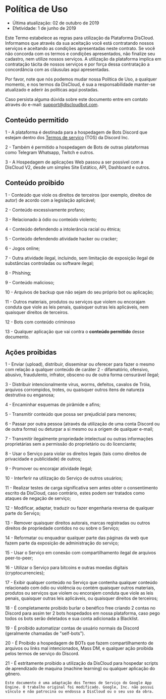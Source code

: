 # Política de Uso

* Última atualização: 02 de outubro de 2019
* Efetividade: 1 de junho de 2019

Este Termo estabelece as regras para utilização da Plataforma DisCloud. Informamos que através da sua aceitação você está contratando nossos serviços e aceitando as condições apresentadas neste contrato. Se você não concorda com os termos e condições apresentados, não finalize seu cadastro, nem utilize nossos serviços. A utilização da plataforma implica em contratação tácita de nossos serviços e por força dessa contratação a concordância com as cláusulas aqui apresentadas.

Por favor, note que nós podemos mudar nossa Política de Uso, a qualquer momento, e nos termos da DisCloud, é sua a responsabilidade manter-se atualizado e aderir às políticas aqui postadas.

Caso persista alguma dúvida sobre este documento entre em contato através do e-mail: [support@discloudbot.com](mailto:support@discloudbot.com).

## Conteúdo permitido

1 - A plataforma é destinada para a hospedagem de Bots Discord que estejam dentro dos [Termos de serviço](https://discordapp.com/terms) \(TOS\) da Discord Inc.

2 - Também é permitido a hospedagem de Bots de outras plataformas como Telegram Whatsapp, Twitch e outros.

3 - A Hospedagem de aplicações Web passou a ser possível com a DisCloud V2, desde um simples Site Estático, API, Dashboard e outros.

## Conteúdo proibido

1 - Conteúdo que viole os direitos de terceiros \(por exemplo, direitos de autor\) de acordo com a legislação aplicável;

2 - Conteúdo excessivamente profano;

3 - Relacionado à ódio ou conteúdo violento;

4 - Conteúdo defendendo a intolerância racial ou étnica;

5 - Conteúdo defendendo atividade hacker ou cracker;

6 - Jogos online;

7 - Outra atividade ilegal, incluindo, sem limitação de exposição ilegal de substâncias controladas ou software ilegal;

8 - Phishing;

9 - Conteúdo malicioso;

10 - Arquivos de backup que não sejam do seu próprio bot ou aplicação;

11 - Outros materiais, produtos ou serviços que violem ou encorajam conduta que viole as leis penais, quaisquer outras leis aplicáveis, nem quaisquer direitos de terceiros.

12 - Bots com conteúdo criminoso

13 - Qualquer aplicação que vai contra o **conteúdo permitido** desse documento.

## Ações proibidas

1 - Enviar \(upload\), distribuir, disseminar ou oferecer para fazer o mesmo com relação a qualquer conteúdo de caráter 2 - difamatório, ofensivo, abusivo, fraudulento, infrator, obsceno ou de outra forma censurável ilegal;

3 - Distribuir intencionalmente vírus, worms, defeitos, cavalos de Tróia, arquivos corrompidos, trotes, ou quaisquer outros itens de natureza destrutiva ou enganosa;

4 - Encaminhar esquemas de pirâmide e afins;

5 - Transmitir conteúdo que possa ser prejudicial para menores;

6 - Passar por outra pessoa \(através da utilização de uma conta Discord ou de outra forma\) ou deturpar a si mesmo ou a origem de qualquer e-mail;

7 - Transmitir ilegalmente propriedade intelectual ou outras informações proprietárias sem a permissão do proprietário ou do licenciante;

8 - Usar o Serviço para violar os direitos legais \(tais como direitos de privacidade e publicidade\) de outros;

9 - Promover ou encorajar atividade ilegal;

10 - Interferir na utilização do Serviço de outros usuários;

11 - Realizar testes de carga significativa sem antes obter o consentimento escrito da DisCloud, caso contrário, estes podem ser tratados como ataques de negação de serviço;

12 - Modificar, adaptar, traduzir ou fazer engenharia reversa de qualquer parte do Serviço;

13 - Remover quaisquer direitos autorais, marcas registradas ou outros direitos de propriedade contidos no ou sobre o Serviço;

14 - Reformatar ou enquadrar qualquer parte das páginas da web que fazem parte da exposição de administração do serviço;

15 - Usar o Serviço em conexão com compartilhamento ilegal de arquivos peer-to-peer;

16 - Utilizar o Serviço para bitcoins e outras moedas digitais \(cryptocurrencies\);

17 - Exibir qualquer conteúdo no Serviço que contenha qualquer conteúdo relacionado com ódio ou violência ou contém quaisquer outros materiais, produtos ou serviços que violem ou encorajem conduta que viole as leis penais, quaisquer outras leis aplicáveis, ou quaisquer direitos de terceiros;

18 - É completamente proibido burlar o benéfico free criando 2 contas no Discord para assim ter 2 bots hospedados em nossa plataforma, caso pego todos os bots serão deletados e sua conta adicionada a Blacklist.

19 -   É proibido automatizar contas de usuário normais da Discord \(geralmente chamadas de "self-bots"\).

20 -   É Proibido a hospedagem de BOTs que fazem compartilhamento de arquivos ou links mal intencionados, Mass DM, e qualquer ação proibida pelos termos de serviço do Discord.

21 - É estritamente proibido a utilização da DisCloud para hospedar scripts  de aprendizado de maquina \(machine learning\) ou qualquer aplicação do gênero.



`Este documento é uma adaptação dos Termos de Serviço do Google App Engine. O trabalho original foi modificado. Google, Inc. não possui vínculo e não patrocina ou endossa a DisCloud ou o seu uso da obra.`
